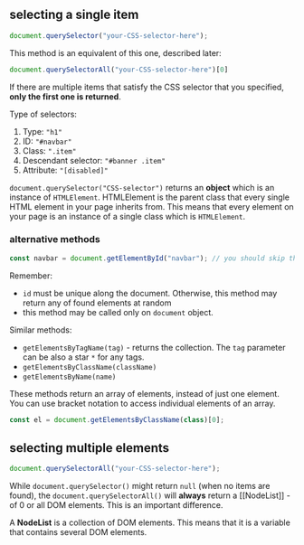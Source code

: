 ## selecting a single item

```javascript
document.querySelector("your-CSS-selector-here");
```

This method is an equivalent of this one, described later:
```js
document.querySelectorAll("your-CSS-selector-here")[0]
```

If there are multiple items that satisfy the CSS selector that you specified, **only the first one is returned**.

Type of selectors:
1. Type: `"h1"`
2. ID: `"#navbar"`
3. Class: `".item"`
4. Descendant selector: `"#banner .item"`
5. Attribute: `"[disabled]"`

`document.querySelector("CSS-selector")` returns an **object** which is an instance of `HTMLElement`. HTMLElement is the parent class that every single HTML element in your page inherits from. This means that every element on your page is an instance of a single class which is `HTMLElement`.

### alternative methods

```javascript
const navbar = document.getElementById("navbar"); // you should skip the #
```

Remember:
- `id` must be unique along the document. Otherwise, this method may return any of found elements at random
- this method may be called only on `document` object.

Similar methods:
- `getElementsByTagName(tag)` - returns the collection. The `tag` parameter can be also a star `*` for any tags.
- `getElementsByClassName(className)`
- `getElementsByName(name)`

These methods return an array of elements, instead of just one element. You can use bracket notation to access individual elements of an array.

```js
const el = document.getElementsByClassName(class)[0];
```

## selecting multiple elements
```js
document.querySelectorAll("your-CSS-selector-here");
```

While `document.querySelector()` might return `null` (when no items are found), the `document.querySelectorAll()` will **always** return a [[NodeList]] - of 0 or all DOM elements. This is an important difference.

A **NodeList** is a collection of DOM elements. This means that it is a variable that contains several DOM elements.


